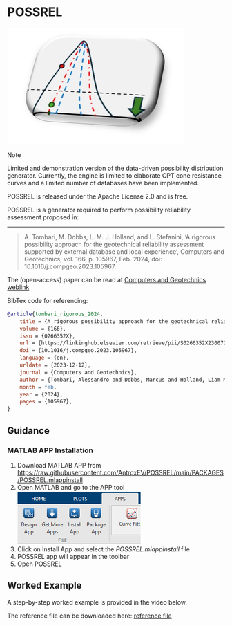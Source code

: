 # POSSREL 


![POSSREL LOGO](docs/assets/logo3.jpg)


>[!NOTE]
> Limited and demonstration version of the data-driven possibility distribution generator.
> Currently, the engine is limited to elaborate CPT cone resistance curves and a limited number of databases have been implemented.



 POSSREL  is released under the Apache License 2.0 and is free.
 
 POSSREL is a generator required to perform possibility reliability assessment proposed in:
 
 ---
 >  A. Tombari, M. Dobbs, L. M. J. Holland, and L. Stefanini, ‘A rigorous possibility approach for the geotechnical reliability assessment supported by external database and local experience’, Computers and Geotechnics, vol. 166, p. 105967, Feb. 2024, doi: 10.1016/j.compgeo.2023.105967.

The  (open-access) paper can be read at [Computers and Geotechnics weblink](https://doi.org/10.1016/j.compgeo.2023.105967)


BibTex code for referencing:

```BibTex
@article{tombari_rigorous_2024,
	title = {A rigorous possibility approach for the geotechnical reliability assessment supported by external database and local experience},
	volume = {166},
	issn = {0266352X},
	url = {https://linkinghub.elsevier.com/retrieve/pii/S0266352X23007243},
	doi = {10.1016/j.compgeo.2023.105967},
	language = {en},
	urldate = {2023-12-12},
	journal = {Computers and Geotechnics},
	author = {Tombari, Alessandro and Dobbs, Marcus and Holland, Liam M.J. and Stefanini, Luciano},
	month = feb,
	year = {2024},
	pages = {105967},
}
```

## Guidance

### MATLAB APP Installation

1. Download MATLAB APP from https://raw.githubusercontent.com/AntroxEV/POSSREL/main/PACKAGES/POSSREL.mlappinstall
2. Open  MATLAB and go to the APP tool
    ![MATLAB APP TOOLBAR](docs/assets/matlabtoolbar.png)
3. Click on Install App and select the _POSSREL.mlappinstall_ file
4. POSSREL app will appear in the toolbar
5. Open POSSREL



## Worked Example
A step-by-step worked example is provided in the video below.

The reference file can be downloaded here: [reference file](docs/assets/CPT_REF.txt)






